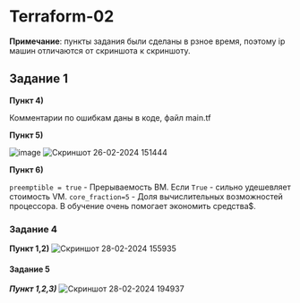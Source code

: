 # Terraform-02

**Примечание**: пункты задания были сделаны в рзное время, поэтому ip машин отличаются от скриншота к скриншоту.

## Задание 1 

**Пункт 4)** 

  Комментарии по ошибкам даны в коде, файл main.tf

**Пункт 5)**

  ![image](https://github.com/HZTV/Terraform-02/assets/149588305/24786c8f-981e-450d-a477-6b922eb7273b)
![Скриншот 26-02-2024 151444](https://github.com/HZTV/Terraform-02/assets/149588305/fabe312f-bfd5-45b1-8fe6-cb942359fba2)


**Пункт 6)**

`preemptible = true` - Прерываемость ВМ. Если `True` - сильно удешевляет стоимость VM.
`core_fraction=5` - Доля вычислительных возможностей процессора. В обучение очень помогает экономить средства$.


### Задание 4

**Пункт 1,2)**
![Скриншот 28-02-2024 155935](https://github.com/HZTV/Terraform-02/assets/149588305/c9cb1621-11be-42b0-861e-d0f74ff5aa0d)


#### Задание 5

***Пункт 1,2,3)***
![Скриншот 28-02-2024 194937](https://github.com/HZTV/Terraform-02/assets/149588305/90f8b5bb-1ab7-4fbb-9919-486200a907bc)

